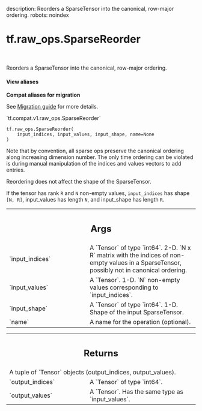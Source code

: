 description: Reorders a SparseTensor into the canonical, row-major ordering.
robots: noindex

# tf.raw_ops.SparseReorder

<!-- Insert buttons and diff -->

<table class="tfo-notebook-buttons tfo-api nocontent" align="left">

</table>



Reorders a SparseTensor into the canonical, row-major ordering.


<section class="expandable">
  <h4 class="showalways">View aliases</h4>
  <p>
<b>Compat aliases for migration</b>
<p>See
<a href="https://www.tensorflow.org/guide/migrate">Migration guide</a> for
more details.</p>
<p>`tf.compat.v1.raw_ops.SparseReorder`</p>
</p>
</section>

<pre class="devsite-click-to-copy prettyprint lang-py tfo-signature-link">
<code>tf.raw_ops.SparseReorder(
    input_indices, input_values, input_shape, name=None
)
</code></pre>



<!-- Placeholder for "Used in" -->

Note that by convention, all sparse ops preserve the canonical ordering along
increasing dimension number. The only time ordering can be violated is during
manual manipulation of the indices and values vectors to add entries.

Reordering does not affect the shape of the SparseTensor.

If the tensor has rank `R` and `N` non-empty values, `input_indices` has
shape `[N, R]`, input_values has length `N`, and input_shape has length `R`.

<!-- Tabular view -->
 <table class="responsive fixed orange">
<colgroup><col width="214px"><col></colgroup>
<tr><th colspan="2"><h2 class="add-link">Args</h2></th></tr>

<tr>
<td>
`input_indices`<a id="input_indices"></a>
</td>
<td>
A `Tensor` of type `int64`.
2-D.  `N x R` matrix with the indices of non-empty values in a
SparseTensor, possibly not in canonical ordering.
</td>
</tr><tr>
<td>
`input_values`<a id="input_values"></a>
</td>
<td>
A `Tensor`.
1-D.  `N` non-empty values corresponding to `input_indices`.
</td>
</tr><tr>
<td>
`input_shape`<a id="input_shape"></a>
</td>
<td>
A `Tensor` of type `int64`.
1-D.  Shape of the input SparseTensor.
</td>
</tr><tr>
<td>
`name`<a id="name"></a>
</td>
<td>
A name for the operation (optional).
</td>
</tr>
</table>



<!-- Tabular view -->
 <table class="responsive fixed orange">
<colgroup><col width="214px"><col></colgroup>
<tr><th colspan="2"><h2 class="add-link">Returns</h2></th></tr>
<tr class="alt">
<td colspan="2">
A tuple of `Tensor` objects (output_indices, output_values).
</td>
</tr>
<tr>
<td>
`output_indices`<a id="output_indices"></a>
</td>
<td>
A `Tensor` of type `int64`.
</td>
</tr><tr>
<td>
`output_values`<a id="output_values"></a>
</td>
<td>
A `Tensor`. Has the same type as `input_values`.
</td>
</tr>
</table>

